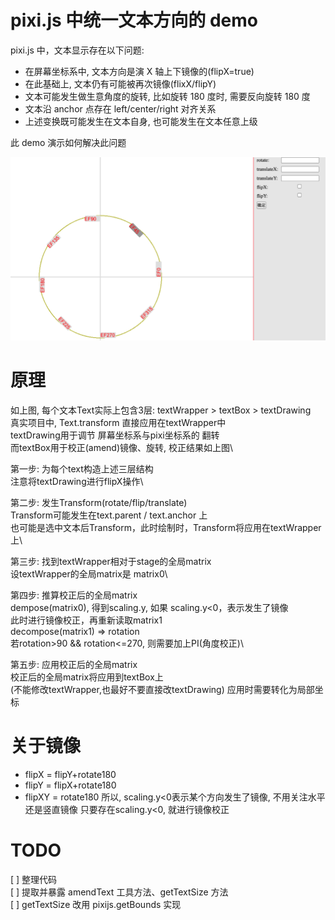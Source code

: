 # pixi.js 中统一文本方向的 demo

pixi.js 中，文本显示存在以下问题:

- 在屏幕坐标系中, 文本方向是演 X 轴上下镜像的(flipX=true)
- 在此基础上, 文本仍有可能被再次镜像(flixX/flipY)
- 文本可能发生做生意角度的旋转, 比如旋转 180 度时, 需要反向旋转 180 度
- 文本沿 anchor 点存在 left/center/right 对齐关系
- 上述变换既可能发生在文本自身, 也可能发生在文本任意上级

此 demo 演示如何解决此问题

![演示图](./demo.png)

# 原理
如上图, 每个文本Text实际上包含3层: textWrapper > textBox > textDrawing\
真实项目中, Text.transform 直接应用在textWrapper中\
textDrawing用于调节 屏幕坐标系与pixi坐标系的 翻转\
而textBox用于校正(amend)镜像、旋转, 校正结果如上图\

第一步: 为每个text构造上述三层结构\
注意将textDrawing进行flipX操作\

第二步: 发生Transform(rotate/flip/translate)\
Transform可能发生在text.parent / text.anchor 上\
也可能是选中文本后Transform，此时绘制时，Transform将应用在textWrapper上\

第三步: 找到textWrapper相对于stage的全局matrix\
设textWrapper的全局matrix是 matrix0\

第四步: 推算校正后的全局matrix\
dempose(matrix0), 得到scaling.y, 如果 scaling.y<0，表示发生了镜像\
此时进行镜像校正，再重新读取matrix1\
decompose(matrix1) => rotation\
若rotation>90 && rotation<=270, 则需要加上PI(角度校正)\

第五步: 应用校正后的全局matrix\
校正后的全局matrix将应用到textBox上\
(不能修改textWrapper,也最好不要直接改textDrawing)
应用时需要转化为局部坐标

# 关于镜像
- flipX = flipY+rotate180
- flipY = flipX+rotate180
- flipXY = rotate180
所以, scaling.y<0表示某个方向发生了镜像, 不用关注水平还是竖直镜像
只要存在scaling.y<0, 就进行镜像校正

# TODO

[ ] 整理代码\
[ ] 提取并暴露 amendText 工具方法、getTextSize 方法\
[ ] getTextSize 改用 pixijs.getBounds 实现
